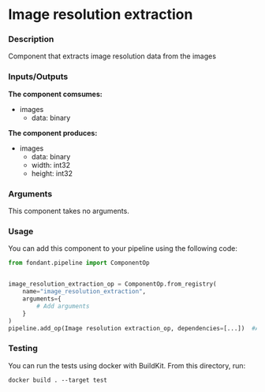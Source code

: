 # Image resolution extraction

### Description
Component that extracts image resolution data from the images

### Inputs/Outputs

**The component comsumes:**
- images
  - data: binary

**The component produces:**
- images
  - data: binary
  - width: int32
  - height: int32

### Arguments

This component takes no arguments.

### Usage

You can add this component to your pipeline using the following code:

```python
from fondant.pipeline import ComponentOp


image_resolution_extraction_op = ComponentOp.from_registry(
    name="image_resolution_extraction",
    arguments={
        # Add arguments
    }
)
pipeline.add_op(Image resolution extraction_op, dependencies=[...])  #Add previous component as dependency
```

### Testing

You can run the tests using docker with BuildKit. From this directory, run:
```
docker build . --target test
```